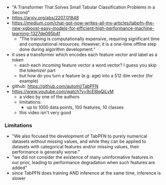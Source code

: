 - "A Transformer That Solves Small Tabular Classification Problems in a Second"
- https://arxiv.org/abs/2207.01848
- https://medium.com/chat-gpt-now-writes-all-my-articles/tabpfn-the-new-xgboost-easy-models-for-efficient-high-performance-machine-learning-1327de095b4f
	- "The training is computationally expensive, requiring significant time and computational resources. However, it is a one-time offline step done during algorithm development."
- it uses a transformer which encodes each feature vector and label as a token
	- each each incoming feature vector a word vector? I guess you skip the tokenizer part
	- but how do you turn a feature (e.g. age) into a 512 dim vector (for example)
- github: https://github.com/automl/TabPFN
- https://www.youtube.com/watch?v=9cE8lqQiLyM
	- a video by one of the authors
	- limitations:
		- up to 1000 data points, 100 features, 10 classes
	- this video isn't very good

### Limitations
- "We also focused the development of TabPFN to purely numerical datasets without missing values, and while they can be applied to datasets with categorical features and/or missing values, their performance is generally worse."
- "we did not consider the existence of many uninformative features in our prior, leading to performance degradation when such features are added"
- since TabPFN does training AND inference at the same time, inference is slower